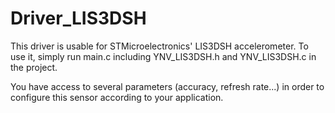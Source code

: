 # Driver_LIS3DSH

This driver is usable for STMicroelectronics' LIS3DSH accelerometer.
To use it, simply run main.c including YNV_LIS3DSH.h and YNV_LIS3DSH.c in the project. 

You have access to several parameters (accuracy, refresh rate...) in order to configure this sensor according to your application.
